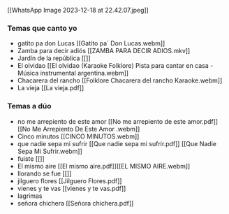 [[WhatsApp Image 2023-12-18 at 22.42.07.jpeg]]

### Temas que canto yo
- gatito pa don Lucas [[Gatito pa´ Don Lucas.webm]]
- Zamba para decir adiós [[ZAMBA PARA DECIR ADIOS.mkv]]
- Jardín de la república [[]]
- El olvidao [[El olvidao (Karaoke Folklore) Pista para cantar en casa - Música instrumental argentina.webm]]
- Chacarera del rancho [[Folklore   Chacarera del rancho   Karaoke.webm]]
- La vieja [[La vieja.pdf]] 

### Temas a dúo
- no me arrepiento de este amor [[No me arrepiento de este amor.pdf]] [[No Me Arrepiento De Este Amor .webm]]
- Cinco minutos [[CINCO MINUTOS.webm]] 
- que nadie sepa mi sufrir [[Que nadie sepa mi sufrir.pdf]] [[Que Nadie Sepa Mi Sufrir.webm]]
- fuiste [[]]
- El mismo aire [[El mismo aire.pdf]][[EL MISMO AIRE.webm]]
- llorando se fue [[]]
- jilguero flores [[Jilguero Flores.pdf]]
- vienes y te vas [[vienes y te vas.pdf]]
- lagrimas 
- señora chichera [[Señora chichera.pdf]]

